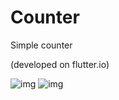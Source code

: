 # Counter

Simple counter

(developed on flutter.io)

![img](https://github.com/nevedomyy/raw/master/Screenshot_20190210-193959.jpg)   ![img](https://github.com/nevedomyy/raw/master/Screenshot_20190210-194007.jpg)
